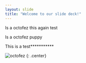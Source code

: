 ```yaml
---
layout: slide
title: "Welcome to our slide deck!"
---
```



Is a octofez this again test

Is a octofez puppy 

This is a test***********


![octofez](https://octodex.github.com/images/octofez.png)
{: .center}
